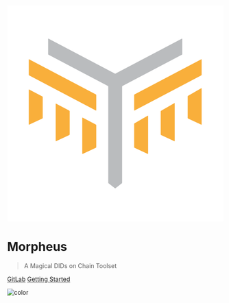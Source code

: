![logo](assets/morpheus_logo.png)

# Morpheus

> A Magical DIDs on Chain Toolset

[GitLab](https://gitlab.iop-ventures.com/iop-stack/dids-and-claims/specification)
[Getting Started](#Decentralized-Identities)


<!-- background color -->

![color](#ffffff)
